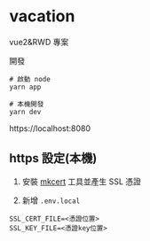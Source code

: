 # vacation

vue2&RWD 專案

開發

```shell
# 啟動 node
yarn app

# 本機開發
yarn dev
```

https://localhost:8080

## https 設定(本機)

1. 安裝 [mkcert](https://github.com/FiloSottile/mkcert) 工具並產生 SSL 憑證

2. 新增 `.env.local`

```
SSL_CERT_FILE=<憑證位置>
SSL_KEY_FILE=<憑證key位置>
```
